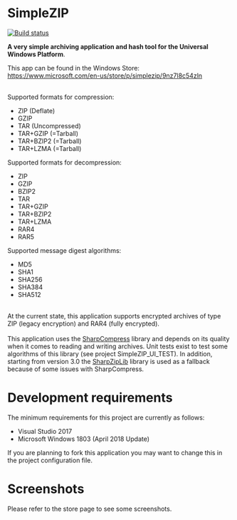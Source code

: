 # SimpleZIP

[![Build status](https://ci.appveyor.com/api/projects/status/ofso840eiw7woaq2?svg=true)](https://ci.appveyor.com/project/turbolocust/simplezip)

<b>A very simple archiving application and hash tool for the Universal Windows Platform</b>.

This app can be found in the Windows Store: https://www.microsoft.com/en-us/store/p/simplezip/9nz7l8c54zln

<br />Supported formats for compression:
  - ZIP (Deflate)
  - GZIP
  - TAR (Uncompressed)
  - TAR+GZIP (=Tarball)
  - TAR+BZIP2 (=Tarball)
  - TAR+LZMA (=Tarball)
  
Supported formats for decompression:
  - ZIP
  - GZIP
  - BZIP2
  - TAR
  - TAR+GZIP
  - TAR+BZIP2
  - TAR+LZMA
  - RAR4
  - RAR5

Supported message digest algorithms:
  - MD5
  - SHA1
  - SHA256
  - SHA384
  - SHA512

<br />
At the current state, this application supports encrypted archives of type ZIP (legacy encryption) and RAR4 (fully encrypted).
<br /><br />
This application uses the <a href="https://github.com/adamhathcock/sharpcompress">SharpCompress</a> library and depends on its quality when it comes to reading and writing archives. Unit tests exist to test some algorithms of this library (see project SimpleZIP_UI_TEST). In addition, starting from version 3.0 the <a href="https://github.com/icsharpcode/SharpZipLib">SharpZipLib</a> library is used as a fallback because of some issues with SharpCompress.
<br />

# Development requirements

The minimum requirements for this project are currently as follows:

  - Visual Studio 2017
  - Microsoft Windows 1803 (April 2018 Update)

If you are planning to fork this application you may want to change this in the project configuration file.

# Screenshots

Please refer to the store page to see some screenshots.
